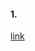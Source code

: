 #### 1.
[link](https://docs.google.com/document/d/1vfaY3c2Ao639EuD87UJ1gyiSpN5f-rvmgG0Ya51g5vA/edit?usp=sharing)
